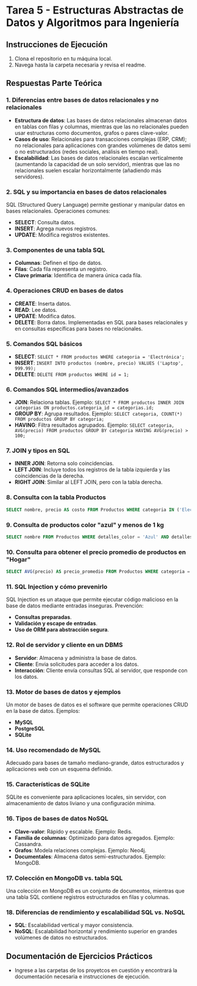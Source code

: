 # Tarea 5 - Estructuras Abstractas de Datos y Algoritmos para Ingeniería

## Instrucciones de Ejecución

1. Clona el repositorio en tu máquina local.
2. Navega hasta la carpeta necesaria y revisa el readme.

## Respuestas Parte Teórica

### 1. Diferencias entre bases de datos relacionales y no relacionales

- **Estructura de datos**: Las bases de datos relacionales almacenan datos en tablas con filas y columnas, mientras que las no relacionales pueden usar estructuras como documentos, grafos o pares clave-valor.
- **Casos de uso**: Relacionales para transacciones complejas (ERP, CRM); no relacionales para aplicaciones con grandes volúmenes de datos semi o no estructurados (redes sociales, análisis en tiempo real).
- **Escalabilidad**: Las bases de datos relacionales escalan verticalmente (aumentando la capacidad de un solo servidor), mientras que las no relacionales suelen escalar horizontalmente (añadiendo más servidores).

### 2. SQL y su importancia en bases de datos relacionales

SQL (Structured Query Language) permite gestionar y manipular datos en bases relacionales. Operaciones comunes:

- **SELECT**: Consulta datos.
- **INSERT**: Agrega nuevos registros.
- **UPDATE**: Modifica registros existentes.

### 3. Componentes de una tabla SQL

- **Columnas**: Definen el tipo de datos.
- **Filas**: Cada fila representa un registro.
- **Clave primaria**: Identifica de manera única cada fila.

### 4. Operaciones CRUD en bases de datos

- **CREATE**: Inserta datos.
- **READ**: Lee datos.
- **UPDATE**: Modifica datos.
- **DELETE**: Borra datos.
  Implementadas en SQL para bases relacionales y en consultas específicas para bases no relacionales.

### 5. Comandos SQL básicos

- **SELECT**: `SELECT * FROM productos WHERE categoria = 'Electrónica';`
- **INSERT**: `INSERT INTO productos (nombre, precio) VALUES ('Laptop', 999.99);`
- **DELETE**: `DELETE FROM productos WHERE id = 1;`

### 6. Comandos SQL intermedios/avanzados

- **JOIN**: Relaciona tablas. Ejemplo: `SELECT * FROM productos INNER JOIN categorias ON productos.categoria_id = categorias.id;`
- **GROUP BY**: Agrupa resultados. Ejemplo: `SELECT categoria, COUNT(*) FROM productos GROUP BY categoria;`
- **HAVING**: Filtra resultados agrupados. Ejemplo: `SELECT categoria, AVG(precio) FROM productos GROUP BY categoria HAVING AVG(precio) > 100;`

### 7. JOIN y tipos en SQL

- **INNER JOIN**: Retorna solo coincidencias.
- **LEFT JOIN**: Incluye todos los registros de la tabla izquierda y las coincidencias de la derecha.
- **RIGHT JOIN**: Similar al LEFT JOIN, pero con la tabla derecha.

### 8. Consulta con la tabla Productos

```sql
SELECT nombre, precio AS costo FROM Productos WHERE categoria IN ('Electrónica', 'Deportes') AND en_stock = true AND precio < 300 ORDER BY precio ASC;
```

### 9. Consulta de productos color "azul" y menos de 1 kg

```sql
SELECT nombre FROM Productos WHERE detalles_color = 'Azul' AND detalles_peso < 1 ORDER BY nombre ASC;
```

### 10. Consulta para obtener el precio promedio de productos en "Hogar"

```sql
SELECT AVG(precio) AS precio_promedio FROM Productos WHERE categoria = 'Hogar' AND en_stock = true;
```

### 11. SQL Injection y cómo prevenirlo

SQL Injection es un ataque que permite ejecutar código malicioso en la base de datos mediante entradas inseguras. Prevención:

- **Consultas preparadas**.
- **Validación y escape de entradas**.
- **Uso de ORM para abstracción segura**.

### 12. Rol de servidor y cliente en un DBMS

- **Servidor**: Almacena y administra la base de datos.
- **Cliente**: Envia solicitudes para acceder a los datos.
- **Interacción**: Cliente envía consultas SQL al servidor, que responde con los datos.

### 13. Motor de bases de datos y ejemplos

Un motor de bases de datos es el software que permite operaciones CRUD en la base de datos. Ejemplos:

- **MySQL**
- **PostgreSQL**
- **SQLite**

### 14. Uso recomendado de MySQL

Adecuado para bases de tamaño mediano-grande, datos estructurados y aplicaciones web con un esquema definido.

### 15. Características de SQLite

SQLite es conveniente para aplicaciones locales, sin servidor, con almacenamiento de datos liviano y una configuración mínima.

### 16. Tipos de bases de datos NoSQL

- **Clave-valor**: Rápido y escalable. Ejemplo: Redis.
- **Familia de columnas**: Optimizado para datos agregados. Ejemplo: Cassandra.
- **Grafos**: Modela relaciones complejas. Ejemplo: Neo4j.
- **Documentales**: Almacena datos semi-estructurados. Ejemplo: MongoDB.

### 17. Colección en MongoDB vs. tabla SQL

Una colección en MongoDB es un conjunto de documentos, mientras que una tabla SQL contiene registros estructurados en filas y columnas.

### 18. Diferencias de rendimiento y escalabilidad SQL vs. NoSQL

- **SQL**: Escalabilidad vertical y mayor consistencia.
- **NoSQL**: Escalabilidad horizontal y rendimiento superior en grandes volúmenes de datos no estructurados.

## Documentación de Ejercicios Prácticos

- Ingrese a las carpetas de los proyetcos en cuestión y encontrará la documentación necesaria e instrucciones de ejecución.

